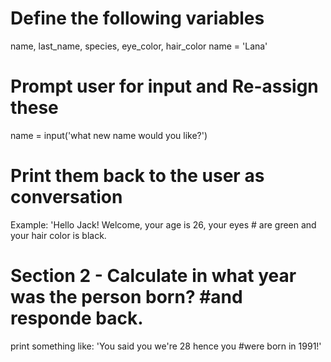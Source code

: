 # Define the following variables
 name, last_name, species, eye_color, hair_color
 name = 'Lana'
# Prompt user for input and Re-assign these
 name = input('what new name would you like?')
# Print them back to the user as conversation
 Example: 'Hello Jack! Welcome, your age is 26, your eyes # are green and your hair color is black.
# Section 2 - Calculate in what year was the person born? #and responde back.
 print something like: 'You said you we're 28 hence you #were born in 1991!'
